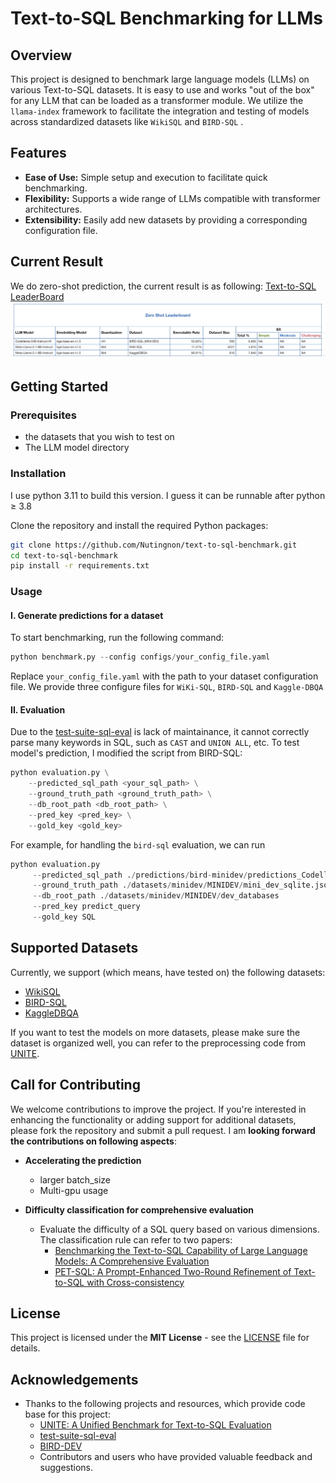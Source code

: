 # Text-to-SQL Benchmarking for LLMs

## Overview

This project is designed to benchmark large language models (LLMs) on various Text-to-SQL datasets. It is easy to use and works "out of the box" for any LLM that can be loaded as a transformer module. We utilize the `llama-index` framework to facilitate the integration and testing of models across standardized datasets like `WikiSQL` and `BIRD-SQL`  .

## Features

- **Ease of Use:** Simple setup and execution to facilitate quick benchmarking.
- **Flexibility:** Supports a wide range of LLMs compatible with transformer architectures.
- **Extensibility:** Easily add new datasets by providing a corresponding configuration file.

## Current Result

We do zero-shot prediction, the current result is as following:
[Text-to-SQL LeaderBoard](https://www.yuque.com/alipaypk2xb9iihi/zbpaq8/xevgdnco6mt00cc2?singleDoc#O1Dd)
![leadrboard](assets/leaderboard.jpg)

## Getting Started

### Prerequisites

- the datasets that you wish to test on
- The LLM model directory

### Installation
I use python 3.11 to build this version. I guess it can be runnable after python $\geq$ 3.8

Clone the repository and install the required Python packages:

```bash
git clone https://github.com/Nutingnon/text-to-sql-benchmark.git
cd text-to-sql-benchmark
pip install -r requirements.txt
```

### Usage

#### I. Generate predictions for a dataset

To start benchmarking, run the following command:

```python
python benchmark.py --config configs/your_config_file.yaml
```

Replace `your_config_file.yaml` with the path to your dataset configuration file. We provide three configure files for `WiKi-SQL`, `BIRD-SQL` and `Kaggle-DBQA`



#### II. Evaluation

Due to the [test-suite-sql-eval](https://github.com/taoyds/test-suite-sql-eval) is lack of maintainance, it cannot correctly parse many keywords in SQL, such as `CAST` and `UNION ALL`, etc.  To test model's prediction, I modified the script from BIRD-SQL:

```python
python evaluation.py \
    --predicted_sql_path <your_sql_path> \
    --ground_truth_path <ground_truth_path> \
    --db_root_path <db_root_path> \
    --pred_key <pred_key> \
    --gold_key <gold_key>
```

For example, for handling the `bird-sql` evaluation, we can run

```python
python evaluation.py 
     --predicted_sql_path ./predictions/bird-minidev/predictions_Codellama-34B-Instruct-hf.jsonl 
     --ground_truth_path ./datasets/minidev/MINIDEV/mini_dev_sqlite.json 
     --db_root_path ./datasets/minidev/MINIDEV/dev_databases 
     --pred_key predict_query
     --gold_key SQL
```

## Supported Datasets
Currently, we support (which means, have tested on) the following datasets:

- [WikiSQL](https://github.com/salesforce/WikiSQL)
- [BIRD-SQL](https://bird-bench.github.io/)
- [KaggleDBQA](https://www.microsoft.com/en-us/research/publication/kaggledbqa-realistic-evaluation-of-text-to-sql-parsers/)

If you want to test the models on more datasets, please make sure the dataset is organized well, you can refer to the preprocessing code from [UNITE](https://github.com/awslabs/unified-text2sql-benchmark).

## Call for Contributing

We welcome contributions to improve the project. If you're interested in enhancing the functionality or adding support for additional datasets, please fork the repository and submit a pull request. I am **looking forward the contributions on following aspects**:

- **Accelerating the prediction**
  - larger batch_size
  - Multi-gpu usage

- **Difficulty classification for comprehensive evaluation**
  - Evaluate the difficulty of a SQL query based on various dimensions. The classification rule can refer to two papers:
    - [Benchmarking the Text-to-SQL Capability of Large Language Models: A Comprehensive Evaluation](https://arxiv.org/pdf/2403.02951)
    - [PET-SQL: A Prompt-Enhanced Two-Round Refinement of Text-to-SQL with Cross-consistency](https://arxiv.org/pdf/2403.09732v4)

## License

This project is licensed under the **MIT License** - see the [LICENSE](https://opensource.org/license/mit) file for details.

## Acknowledgements

- Thanks to the following projects and resources, which provide code base for this project:
  - [UNITE: A Unified Benchmark for Text-to-SQL Evaluation](https://github.com/awslabs/unified-text2sql-benchmark?tab=readme-ov-file)
  - [test-suite-sql-eval](https://github.com/taoyds/test-suite-sql-eval)
  - [BIRD-DEV](https://github.com/AlibabaResearch/DAMO-ConvAI/tree/main/bird)
  - Contributors and users who have provided valuable feedback and suggestions.
